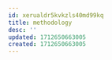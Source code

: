 ```yaml
---
id: xerualdr5kvkzls40md99kq
title: methodology
desc: ''
updated: 1712650663005
created: 1712650663005
---
```

